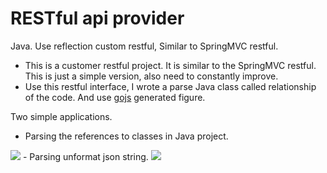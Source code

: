 # RESTful api provider
Java. Use reflection custom restful,  Similar to SpringMVC restful.
* This is a customer restful project. It is similar to the SpringMVC restful. This is just a simple version, also need to constantly improve.
* Use this restful interface, I wrote a parse Java class called relationship of the code. And use [gojs](https://gojs.net/latest/index.html) generated figure.

Two simple applications.
- Parsing the references to classes in Java project.
<img src="https://raw.githubusercontent.com/gemuandyou/restful-api-provider/master/src/main/resources/img/parseClassStruct.png"/>
- Parsing unformat json string.
<img src="https://raw.githubusercontent.com/gemuandyou/restful-api-provider/master/src/main/resources/img/jsonFormat.png"/>
